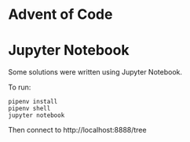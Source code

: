 # Advent of Code


# Jupyter Notebook

Some solutions were written using Jupyter Notebook.

To run:

    pipenv install
    pipenv shell
    jupyter notebook

Then connect to http://localhost:8888/tree
